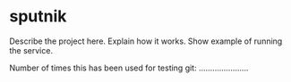 sputnik
=======

Describe the project here. Explain how it works. Show example of running the service.

Number of times this has been used for testing git:
......................
